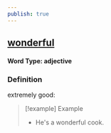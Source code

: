 ```yaml
---
publish: true
---
```

## [wonderful](https://dictionary.cambridge.org/dictionary/english/wonderful)

#### Word Type: adjective
### Definition
extremely good:

>[!example] Example
> - He's a wonderful cook.
